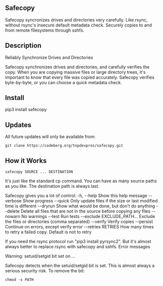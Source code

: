 Safecopy
--------

Safecopy syncronizes drives and directories very carefully. Like rsync, without rsync's insecure default metadata check. Securely copies to and from remote filesystems through sshfs.

Description
-----------

Reliably Synchronize Drives and Directories

Safecopy synchronizes drives and directories, and carefully verifies the copy. When you are copying massive files or large directory trees, it's important to know that every file was copied accurately. Safecopy verifies byte-by-byte, or you can choose a quick metadata check.


Install
-------

pip3 install safecopy


Updates
-------

All future updates will only be available from:

    git clone https://codeberg.org/topdevpros/safecopy.git


How it Works
------------

    safecopy SOURCE ... DESTINATION

It's just like the standard cp command. You can have as many source paths as you like. The destination path is always last.

Safecopy gives you a lot of control:
  -h, --help                Show this help message
  --verbose                 Show progress
  --quick               Only update files if the size or last modified time is different
  --dryrun              Show what would be done, but don't do anything
  --delete              Delete all files that are not in the source before copying any files
  --nowarn              No warnings
  --test                Run tests
  --exclude EXCLUDE_PATH...   Exclude the files or directories (comma separated)
  --verify              Verify copies
  --persist             Continue on errors, except verify error
  --retries RETRIES     How many times to retry a failed copy. Default is not to retry

If you need the rsync protocol run "pip3 install pyrsync2". But it's almost always better to replace rsync with safecopy and sshfs.
Error messages

Warning: setuid/setgid bit set on ...

Safecopy detects when the setuid/setgid bit is set. This is almost always a serious security risk. To remove the bit:

    chmod -s PATH

